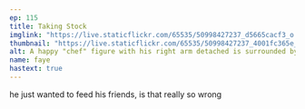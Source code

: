 ```yaml
---
ep: 115
title: Taking Stock
imglink: "https://live.staticflickr.com/65535/50998427237_d5665cacf3_o.jpg"
thumbnail: "https://live.staticflickr.com/65535/50998427237_4001fc365e_q.jpg"
alt: A happy "chef" figure with his right arm detached is surrounded by (from the bottom clockwise) an old fashioned meat grinder, small salt & pepper shakers, a pot with bones inside, a misshapen steak, a burger, sausages, an arm, a cleaver, and another arm.
name: faye
hastext: true
---
```

he just wanted to feed his friends, is that really so wrong